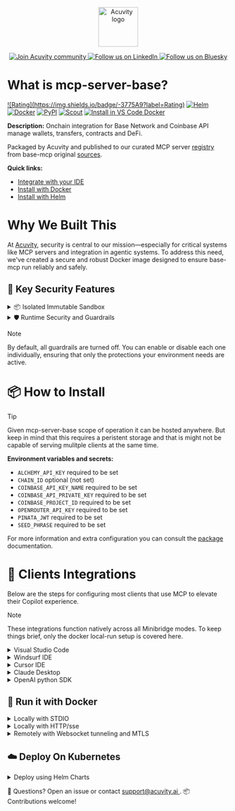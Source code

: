 <p align="center">
  <a href="https://acuvity.ai">
    <picture>
      <img src="https://mma.prnewswire.com/media/2544052/Acuvity__Logo.jpg" height="90" alt="Acuvity logo"/>
    </picture>
  </a>
</p>
<p align="center">
  <a href="https://discord.gg/BkU7fBkrNk">
    <img src="https://img.shields.io/badge/Acuvity-Join-7289DA?logo=discord&logoColor=fff" alt="Join Acuvity community" />
  </a>
<a href="https://www.linkedin.com/company/acuvity/">
    <img src="https://img.shields.io/badge/LinkedIn-Follow-7289DA" alt="Follow us on LinkedIn" />
  </a>
<a href="https://bsky.app/profile/acuvity.bsky.social">
    <img src="https://img.shields.io/badge/Bluesky-Follow-7289DA"?logo=bluesky&logoColor=fff" alt="Follow us on Bluesky" />
  </a>
</p>


# What is mcp-server-base?

[![Rating](https://img.shields.io/badge/<no value>-3775A9?label=Rating)](https://docs.anthropic.com/en/docs/build-with-claude/tool-use/implement-tool-use#best-practices-for-tool-definitions)
[![Helm](https://img.shields.io/badge/1.0.0-3775A9?logo=helm&label=Charts&logoColor=fff)](https://hub.docker.com/r/acuvity/mcp-server-base/tags/)
[![Docker](https://img.shields.io/docker/image-size/acuvity/mcp-server-base/1.0.13?logo=docker&logoColor=fff&label=1.0.13)](https://hub.docker.com/r/acuvity/mcp-server-base)
[![PyPI](https://img.shields.io/badge/1.0.13-3775A9?logo=pypi&logoColor=fff&label=base-mcp)](https://github.com/base/base-mcp)
[![Scout](https://img.shields.io/badge/Active-3775A9?logo=docker&logoColor=fff&label=Scout)](https://hub.docker.com/r/acuvity/mcp-server-base/)
[![Install in VS Code Docker](https://img.shields.io/badge/VS_Code-One_click_install-0078d7?logo=githubcopilot)](https://insiders.vscode.dev/redirect/mcp/install?name=mcp-server-base&config=%7B%22args%22%3A%5B%22run%22%2C%22-i%22%2C%22--rm%22%2C%22--read-only%22%2C%22-e%22%2C%22ALCHEMY_API_KEY%22%2C%22-e%22%2C%22COINBASE_API_KEY_NAME%22%2C%22-e%22%2C%22COINBASE_API_PRIVATE_KEY%22%2C%22-e%22%2C%22COINBASE_PROJECT_ID%22%2C%22-e%22%2C%22OPENROUTER_API_KEY%22%2C%22-e%22%2C%22PINATA_JWT%22%2C%22-e%22%2C%22SEED_PHRASE%22%2C%22docker.io%2Facuvity%2Fmcp-server-base%3A1.0.13%22%5D%2C%22command%22%3A%22docker%22%7D)

**Description:** Onchain integration for Base Network and Coinbase API manage wallets, transfers, contracts and DeFi.

Packaged by Acuvity and published to our curated MCP server [registry](https://mcp.acuvity.ai) from base-mcp original [sources](https://github.com/base/base-mcp).

**Quick links:**

- [Integrate with your IDE](https://github.com/acuvity/mcp-servers-registry/blob/main/mcp-server-base/docker/README.md#-clients-integrations)
- [Install with Docker](https://github.com/acuvity/mcp-servers-registry/tree/main/mcp-server-base/docker/README.md#-run-it-with-docker)
- [Install with Helm](https://github.com/acuvity/mcp-servers-registry/tree/main/mcp-server-base/charts/mcp-server-base/README.md#how-to-install)

# Why We Built This

At [Acuvity](https://acuvity.ai), security is central to our mission—especially for critical systems like MCP servers and integration in agentic systems.
To address this need, we've created a secure and robust Docker image designed to ensure base-mcp run reliably and safely.

## 🔐 Key Security Features

<details>
<summary>📦 Isolated Immutable Sandbox </summary>

- **Isolated Execution**: All tools run within secure, containerized sandboxes to enforce process isolation and prevent lateral movement.
- **Non-root by Default**: Enforces least-privilege principles, minimizing the impact of potential security breaches.
- **Read-only Filesystem**: Ensures runtime immutability, preventing unauthorized modification.
- **Version Pinning**: Guarantees consistency and reproducibility across deployments by locking tool and dependency versions.
- **CVE Scanning**: Continuously scans images for known vulnerabilities using [Docker Scout](https://docs.docker.com/scout/) to support proactive mitigation.
- **SBOM & Provenance**: Delivers full supply chain transparency by embedding metadata and traceable build information."
</details>

<details>
<summary>🛡️ Runtime Security and Guardrails</summary>

**Minibridge Integration**: [Minibridge](https://github.com/acuvity/minibridge) establishes secure Agent-to-MCP connectivity, supports Rego/HTTP-based policy enforcement 🕵️, and simplifies orchestration.

The [ARC](https://github.com/acuvity/mcp-servers-registry/tree/main) container includes a [built-in Rego policy](https://github.com/acuvity/mcp-servers-registry/tree/main/mcp-server-base/docker/policy.rego) that enables a set of runtime "guardrails"" to help enforce security, privacy, and correct usage of your services. Below is an overview of each guardrail provided.

### 🔒 Resource Integrity

**Mitigates MCP Rug Pull Attacks**

* **Goal:** Protect users from malicious tool description changes after initial approval, preventing post-installation manipulation or deception.
* **Mechanism:** Locks tool descriptions upon client approval and verifies their integrity before execution. Any modification to the description triggers a security violation, blocking unauthorized changes from server-side updates.

### 🛡️ Guardrails

#### Covert Instruction Detection

Monitors incoming requests for hidden or obfuscated directives that could alter policy behavior.

* **Goal:** Stop attackers from slipping unnoticed commands or payloads into otherwise harmless data.
* **Mechanism:** Applies a library of regex patterns and binary‐encoding checks to the full request body. If any pattern matches a known covert channel (e.g., steganographic markers, hidden HTML tags, escape-sequence tricks), the request is rejected.

#### Sensitive Pattern Detection

Block user-defined sensitive data patterns (credential paths, filesystem references).

* **Goal:** Block accidental or malicious inclusion of sensitive information that violates data-handling rules.
* **Mechanism:** Runs a curated set of regexes against all payloads and tool descriptions—matching patterns such as `.env` files, RSA key paths, directory traversal sequences.

#### Shadowing Pattern Detection

Detects and blocks "shadowing" attacks, where a malicious MCP server sneaks hidden directives into its own tool descriptions to hijack or override the behavior of other, trusted tools.

* **Goal:** Stop a rogue server from poisoning the agent’s logic by embedding instructions that alter how a different server’s tools operate (e.g., forcing all emails to go to an attacker’s address even when the user calls a separate `send_email` tool).
* **Mechanism:** During policy load, each tool description is scanned for cross‐tool override patterns—such as `<IMPORTANT>` sections referencing other tool names, hidden side‐effects, or directives that apply to a different server’s API. Any description that attempts to shadow or extend instructions for a tool outside its own namespace triggers a policy violation and is rejected.

#### Schema Misuse Prevention

Enforces strict adherence to MCP input schemas.

* **Goal:** Prevent malformed or unexpected fields from bypassing validations, causing runtime errors, or enabling injections.
* **Mechanism:** Compares each incoming JSON object against the declared schema (required properties, allowed keys, types). Any extra, missing, or mistyped field triggers an immediate policy violation.

#### Cross-Origin Tool Access

Controls whether tools may invoke tools or services from external origins.

* **Goal:** Prevent untrusted or out-of-scope services from being called.
* **Mechanism:** Examines tool invocation requests and outgoing calls, verifying each target against an allowlist of approved domains or service names. Calls to any non-approved origin are blocked.

#### Secrets Redaction

Automatically masks sensitive values so they never appear in logs or responses.

* **Goal:** Ensure that API keys, tokens, passwords, and other credentials cannot leak in plaintext.
* **Mechanism:** Scans every text output for known secret formats (e.g., AWS keys, GitHub PATs, JWTs). Matches are replaced with `[REDACTED]` before the response is sent or recorded.

These controls ensure robust runtime integrity, prevent unauthorized behavior, and provide a foundation for secure-by-design system operations.

### Enable guardrails

To activate guardrails in your Docker containers, define the `GUARDRAILS` environment variable with the protections you need. Available options:
- covert-instruction-detection
- sensitive-pattern-detection
- shadowing-pattern-detection
- schema-misuse-prevention
- cross-origin-tool-access
- secrets-redaction

For example adding:
- `-e GUARDRAILS="secrets-redaction covert-instruction-detection"`
to your docker arguments will enable the `secrets-redaction` and `covert-instruction-detection` guardrails.


## 🔒 Basic Authentication via Shared Secret

Provides a lightweight auth layer using a single shared token.

* **Mechanism:** Expects clients to send an `Authorization` header with the predefined secret.
* **Use Case:** Quickly lock down your endpoint in development or simple internal deployments—no complex OAuth/OIDC setup required.

To turn on Basic Authentication, add `BASIC_AUTH_SECRET` like:
- `-e BASIC_AUTH_SECRET="supersecret"`
to your docker arguments. This will enable the Basic Authentication check.

> While basic auth will protect against unauthorized access, you should use it only in controlled environment,
> rotate credentials frequently and **always** use TLS.

</details>

> [!NOTE]
> By default, all guardrails are turned off. You can enable or disable each one individually, ensuring that only the protections your environment needs are active.


# 📦 How to Install


> [!TIP]
> Given mcp-server-base scope of operation it can be hosted anywhere.
> But keep in mind that this requires a peristent storage and that is might not be capable of serving mulitple clients at the same time.

**Environment variables and secrets:**
  - `ALCHEMY_API_KEY` required to be set
  - `CHAIN_ID` optional (not set)
  - `COINBASE_API_KEY_NAME` required to be set
  - `COINBASE_API_PRIVATE_KEY` required to be set
  - `COINBASE_PROJECT_ID` required to be set
  - `OPENROUTER_API_KEY` required to be set
  - `PINATA_JWT` required to be set
  - `SEED_PHRASE` required to be set

For more information and extra configuration you can consult the [package](https://github.com/base/base-mcp) documentation.

# 🧰 Clients Integrations

Below are the steps for configuring most clients that use MCP to elevate their Copilot experience.

> [!NOTE]
> These integrations function natively across all Minibridge modes.
> To keep things brief, only the docker local-run setup is covered here.

<details>
<summary>Visual Studio Code</summary>

To get started immediately, you can use the "one-click" link below:

[![Install in VS Code Docker](https://img.shields.io/badge/VS_Code-One_click_install-0078d7?logo=githubcopilot)](https://insiders.vscode.dev/redirect/mcp/install?name=mcp-server-base&config=%7B%22args%22%3A%5B%22run%22%2C%22-i%22%2C%22--rm%22%2C%22--read-only%22%2C%22-e%22%2C%22ALCHEMY_API_KEY%22%2C%22-e%22%2C%22COINBASE_API_KEY_NAME%22%2C%22-e%22%2C%22COINBASE_API_PRIVATE_KEY%22%2C%22-e%22%2C%22COINBASE_PROJECT_ID%22%2C%22-e%22%2C%22OPENROUTER_API_KEY%22%2C%22-e%22%2C%22PINATA_JWT%22%2C%22-e%22%2C%22SEED_PHRASE%22%2C%22docker.io%2Facuvity%2Fmcp-server-base%3A1.0.13%22%5D%2C%22command%22%3A%22docker%22%7D)

## Global scope

Press `ctrl + shift + p` and type `Preferences: Open User Settings JSON` to add the following section:

```json
{
  "mcp": {
    "servers": {
      "acuvity-mcp-server-base": {
        "env": {
          "ALCHEMY_API_KEY": "TO_BE_SET",
          "COINBASE_API_KEY_NAME": "TO_BE_SET",
          "COINBASE_API_PRIVATE_KEY": "TO_BE_SET",
          "COINBASE_PROJECT_ID": "TO_BE_SET",
          "OPENROUTER_API_KEY": "TO_BE_SET",
          "PINATA_JWT": "TO_BE_SET",
          "SEED_PHRASE": "TO_BE_SET"
        },
        "command": "docker",
        "args": [
          "run",
          "-i",
          "--rm",
          "--read-only",
          "-e",
          "ALCHEMY_API_KEY",
          "-e",
          "COINBASE_API_KEY_NAME",
          "-e",
          "COINBASE_API_PRIVATE_KEY",
          "-e",
          "COINBASE_PROJECT_ID",
          "-e",
          "OPENROUTER_API_KEY",
          "-e",
          "PINATA_JWT",
          "-e",
          "SEED_PHRASE",
          "docker.io/acuvity/mcp-server-base:1.0.13"
        ]
      }
    }
  }
}
```

## Workspace scope

In your workspace create a file called `.vscode/mcp.json` and add the following section:

```json
{
  "servers": {
    "acuvity-mcp-server-base": {
      "env": {
        "ALCHEMY_API_KEY": "TO_BE_SET",
        "COINBASE_API_KEY_NAME": "TO_BE_SET",
        "COINBASE_API_PRIVATE_KEY": "TO_BE_SET",
        "COINBASE_PROJECT_ID": "TO_BE_SET",
        "OPENROUTER_API_KEY": "TO_BE_SET",
        "PINATA_JWT": "TO_BE_SET",
        "SEED_PHRASE": "TO_BE_SET"
      },
      "command": "docker",
      "args": [
        "run",
        "-i",
        "--rm",
        "--read-only",
        "-e",
        "ALCHEMY_API_KEY",
        "-e",
        "COINBASE_API_KEY_NAME",
        "-e",
        "COINBASE_API_PRIVATE_KEY",
        "-e",
        "COINBASE_PROJECT_ID",
        "-e",
        "OPENROUTER_API_KEY",
        "-e",
        "PINATA_JWT",
        "-e",
        "SEED_PHRASE",
        "docker.io/acuvity/mcp-server-base:1.0.13"
      ]
    }
  }
}
```

> To pass secrets you should use the `promptString` input type described in the [Visual Studio Code documentation](https://code.visualstudio.com/docs/copilot/chat/mcp-servers).

</details>

<details>
<summary>Windsurf IDE</summary>

In `~/.codeium/windsurf/mcp_config.json` add the following section:

```json
{
  "mcpServers": {
    "acuvity-mcp-server-base": {
      "env": {
        "ALCHEMY_API_KEY": "TO_BE_SET",
        "COINBASE_API_KEY_NAME": "TO_BE_SET",
        "COINBASE_API_PRIVATE_KEY": "TO_BE_SET",
        "COINBASE_PROJECT_ID": "TO_BE_SET",
        "OPENROUTER_API_KEY": "TO_BE_SET",
        "PINATA_JWT": "TO_BE_SET",
        "SEED_PHRASE": "TO_BE_SET"
      },
      "command": "docker",
      "args": [
        "run",
        "-i",
        "--rm",
        "--read-only",
        "-e",
        "ALCHEMY_API_KEY",
        "-e",
        "COINBASE_API_KEY_NAME",
        "-e",
        "COINBASE_API_PRIVATE_KEY",
        "-e",
        "COINBASE_PROJECT_ID",
        "-e",
        "OPENROUTER_API_KEY",
        "-e",
        "PINATA_JWT",
        "-e",
        "SEED_PHRASE",
        "docker.io/acuvity/mcp-server-base:1.0.13"
      ]
    }
  }
}
```

See [Windsurf documentation](https://docs.windsurf.com/windsurf/mcp) for more info.

</details>

<details>
<summary>Cursor IDE</summary>

Add the following JSON block to your mcp configuration file:
- `~/.cursor/mcp.json` for global scope
- `.cursor/mcp.json` for project scope

```json
{
  "mcpServers": {
    "acuvity-mcp-server-base": {
      "env": {
        "ALCHEMY_API_KEY": "TO_BE_SET",
        "COINBASE_API_KEY_NAME": "TO_BE_SET",
        "COINBASE_API_PRIVATE_KEY": "TO_BE_SET",
        "COINBASE_PROJECT_ID": "TO_BE_SET",
        "OPENROUTER_API_KEY": "TO_BE_SET",
        "PINATA_JWT": "TO_BE_SET",
        "SEED_PHRASE": "TO_BE_SET"
      },
      "command": "docker",
      "args": [
        "run",
        "-i",
        "--rm",
        "--read-only",
        "-e",
        "ALCHEMY_API_KEY",
        "-e",
        "COINBASE_API_KEY_NAME",
        "-e",
        "COINBASE_API_PRIVATE_KEY",
        "-e",
        "COINBASE_PROJECT_ID",
        "-e",
        "OPENROUTER_API_KEY",
        "-e",
        "PINATA_JWT",
        "-e",
        "SEED_PHRASE",
        "docker.io/acuvity/mcp-server-base:1.0.13"
      ]
    }
  }
}
```

See [cursor documentation](https://docs.cursor.com/context/model-context-protocol) for more information.

</details>
<details>

<summary>Claude Desktop</summary>

In the `claude_desktop_config.json` configuration file add the following section:

```json
{
  "mcpServers": {
    "acuvity-mcp-server-base": {
      "env": {
        "ALCHEMY_API_KEY": "TO_BE_SET",
        "COINBASE_API_KEY_NAME": "TO_BE_SET",
        "COINBASE_API_PRIVATE_KEY": "TO_BE_SET",
        "COINBASE_PROJECT_ID": "TO_BE_SET",
        "OPENROUTER_API_KEY": "TO_BE_SET",
        "PINATA_JWT": "TO_BE_SET",
        "SEED_PHRASE": "TO_BE_SET"
      },
      "command": "docker",
      "args": [
        "run",
        "-i",
        "--rm",
        "--read-only",
        "-e",
        "ALCHEMY_API_KEY",
        "-e",
        "COINBASE_API_KEY_NAME",
        "-e",
        "COINBASE_API_PRIVATE_KEY",
        "-e",
        "COINBASE_PROJECT_ID",
        "-e",
        "OPENROUTER_API_KEY",
        "-e",
        "PINATA_JWT",
        "-e",
        "SEED_PHRASE",
        "docker.io/acuvity/mcp-server-base:1.0.13"
      ]
    }
  }
}
```

See [Anthropic documentation](https://docs.anthropic.com/en/docs/agents-and-tools/mcp) for more information.
</details>

<details>
<summary>OpenAI python SDK</summary>

## Running locally

```python
async with MCPServerStdio(
    params={
        "env": {"ALCHEMY_API_KEY":"TO_BE_SET","COINBASE_API_KEY_NAME":"TO_BE_SET","COINBASE_API_PRIVATE_KEY":"TO_BE_SET","COINBASE_PROJECT_ID":"TO_BE_SET","OPENROUTER_API_KEY":"TO_BE_SET","PINATA_JWT":"TO_BE_SET","SEED_PHRASE":"TO_BE_SET"},
        "command": "docker",
        "args": ["run","-i","--rm","--read-only","-e","ALCHEMY_API_KEY","-e","COINBASE_API_KEY_NAME","-e","COINBASE_API_PRIVATE_KEY","-e","COINBASE_PROJECT_ID","-e","OPENROUTER_API_KEY","-e","PINATA_JWT","-e","SEED_PHRASE","docker.io/acuvity/mcp-server-base:1.0.13"]
    }
) as server:
    tools = await server.list_tools()
```

## Running remotely

```python
async with MCPServerSse(
    params={
        "url": "http://<ip>:<port>/sse",
    }
) as server:
    tools = await server.list_tools()
```

See [OpenAI Agents SDK docs](https://openai.github.io/openai-agents-python/mcp/) for more info.

</details>

## 🐳 Run it with Docker

<details>
<summary>Locally with STDIO</summary>

In your client configuration set:

- command: `docker`
- arguments: `run -i --rm --read-only -e ALCHEMY_API_KEY -e COINBASE_API_KEY_NAME -e COINBASE_API_PRIVATE_KEY -e COINBASE_PROJECT_ID -e OPENROUTER_API_KEY -e PINATA_JWT -e SEED_PHRASE docker.io/acuvity/mcp-server-base:1.0.13`

</details>

<details>
<summary>Locally with HTTP/sse</summary>

Simply run as:

```console
docker run -it -p 8000:8000 --rm --read-only -e ALCHEMY_API_KEY -e COINBASE_API_KEY_NAME -e COINBASE_API_PRIVATE_KEY -e COINBASE_PROJECT_ID -e OPENROUTER_API_KEY -e PINATA_JWT -e SEED_PHRASE docker.io/acuvity/mcp-server-base:1.0.13
```

Then on your application/client, you can configure to use it like:

```json
{
  "mcpServers": {
    "acuvity-mcp-server-base": {
      "url": "http://localhost:8000/sse"
    }
  }
}
```

You might have to use different ports for different tools.

</details>

<details>
<summary>Remotely with Websocket tunneling and MTLS </summary>

> This section assume you are familiar with TLS and certificates and will require:
> - a server certificate with proper DNS/IP field matching your tool deployment.
> - a client-ca used to sign client certificates

1. Start the server in `backend` mode
 - add an environment variable like `-e MINIBRIDGE_MODE=backend`
 - add the TLS certificates (recommended) through a volume let's say `/certs` ex (`-v $PWD/certs:/certs`)
 - instruct minibridge to use those certs with
   - `-e MINIBRIDGE_TLS_SERVER_CERT=/certs/server-cert.pem`
   - `-e MINIBRIDGE_TLS_SERVER_KEY=/certs/server-key.pem`
   - `-e MINIBRIDGE_TLS_SERVER_KEY_PASS=optional`
   - `-e MINIBRIDGE_TLS_SERVER_CLIENT_CA=/certs/client-ca.pem`

2. Start `minibridge` locally in frontend mode:
  - Get [minibridge](https://github.com/acuvity/minibridge) binary for your OS.

In your client configuration, Minibridge works like any other STDIO command.

Example for Claude Desktop:

```json
{
  "mcpServers": {
    "acuvity-mcp-server-base": {
      "command": "minibridge",
      "args": ["frontend", "--backend", "wss://<remote-url>:8000/ws", "--tls-client-backend-ca", "/path/to/ca/that/signed/the/server-cert.pem/ca.pem", "--tls-client-cert", "/path/to/client-cert.pem", "--tls-client-key", "/path/to/client-key.pem"]
    }
  }
}
```

That's it.

Minibridge offers a host of additional features. For step-by-step guidance, please visit the wiki. And if anything’s unclear, don’t hesitate to reach out!

</details>

## ☁️ Deploy On Kubernetes

<details>
<summary>Deploy using Helm Charts</summary>

### Chart settings requirements

This chart requires some mandatory information to be installed.

**Mandatory Secrets**:
  - `ALCHEMY_API_KEY` secret to be set as secrets.ALCHEMY_API_KEY either by `.value` or from existing with `.valueFrom`
  - `COINBASE_API_KEY_NAME` secret to be set as secrets.COINBASE_API_KEY_NAME either by `.value` or from existing with `.valueFrom`
  - `COINBASE_API_PRIVATE_KEY` secret to be set as secrets.COINBASE_API_PRIVATE_KEY either by `.value` or from existing with `.valueFrom`
  - `COINBASE_PROJECT_ID` secret to be set as secrets.COINBASE_PROJECT_ID either by `.value` or from existing with `.valueFrom`
  - `OPENROUTER_API_KEY` secret to be set as secrets.OPENROUTER_API_KEY either by `.value` or from existing with `.valueFrom`
  - `PINATA_JWT` secret to be set as secrets.PINATA_JWT either by `.value` or from existing with `.valueFrom`
  - `SEED_PHRASE` secret to be set as secrets.SEED_PHRASE either by `.value` or from existing with `.valueFrom`

**Optional Environment variables**:
  - `CHAIN_ID=""` environment variable can be changed with env.CHAIN_ID=""

### How to install

You can inspect the chart `README`:

```console
helm show readme oci://docker.io/acuvity/mcp-server-base --version 1.0.0
````

You can inspect the values that you can configure:

```console
helm show values oci://docker.io/acuvity/mcp-server-base --version 1.0.0
````

Install with helm

```console
helm install mcp-server-base oci://docker.io/acuvity/mcp-server-base --version 1.0.0
```

From there your MCP server mcp-server-base will be reachable by default through `http/sse` from inside the cluster using the Kubernetes Service `mcp-server-base` on port `8000` by default. You can change that by looking at the `service` section of the `values.yaml` file.

### How to Monitor

The deployment will create a Kubernetes service with a `healthPort`, that is used for liveness probes and readiness probes. This health port can also be used by the monitoring stack of your choice and exposes metrics under the `/metrics` path.

See full charts [Readme](https://github.com/acuvity/mcp-servers-registry/tree/main/mcp-server-base/charts/mcp-server-base/README.md) for more details about settings and runtime security including guardrails activation.

</details>

💬 Questions? Open an issue or contact [ support@acuvity.ai ](mailto:support@acuvity.ai).
📦 Contributions welcome!
